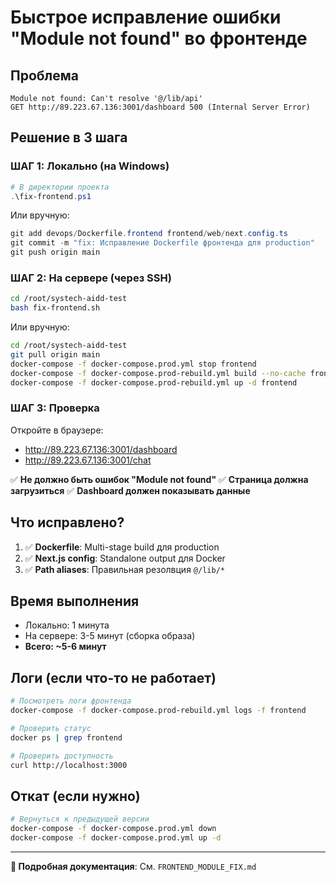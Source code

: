 # Быстрое исправление ошибки "Module not found" во фронтенде

## Проблема
```
Module not found: Can't resolve '@/lib/api'
GET http://89.223.67.136:3001/dashboard 500 (Internal Server Error)
```

## Решение в 3 шага

### ШАГ 1: Локально (на Windows)

```powershell
# В директории проекта
.\fix-frontend.ps1
```

Или вручную:
```powershell
git add devops/Dockerfile.frontend frontend/web/next.config.ts
git commit -m "fix: Исправление Dockerfile фронтенда для production"
git push origin main
```

### ШАГ 2: На сервере (через SSH)

```bash
cd /root/systech-aidd-test
bash fix-frontend.sh
```

Или вручную:
```bash
cd /root/systech-aidd-test
git pull origin main
docker-compose -f docker-compose.prod.yml stop frontend
docker-compose -f docker-compose.prod-rebuild.yml build --no-cache frontend
docker-compose -f docker-compose.prod-rebuild.yml up -d frontend
```

### ШАГ 3: Проверка

Откройте в браузере:
- http://89.223.67.136:3001/dashboard
- http://89.223.67.136:3001/chat

✅ **Не должно быть ошибок "Module not found"**
✅ **Страница должна загрузиться**
✅ **Dashboard должен показывать данные**

## Что исправлено?

1. ✅ **Dockerfile**: Multi-stage build для production
2. ✅ **Next.js config**: Standalone output для Docker
3. ✅ **Path aliases**: Правильная резолвция `@/lib/*`

## Время выполнения
- Локально: 1 минута
- На сервере: 3-5 минут (сборка образа)
- **Всего: ~5-6 минут**

## Логи (если что-то не работает)

```bash
# Посмотреть логи фронтенда
docker-compose -f docker-compose.prod-rebuild.yml logs -f frontend

# Проверить статус
docker ps | grep frontend

# Проверить доступность
curl http://localhost:3000
```

## Откат (если нужно)

```bash
# Вернуться к предыдущей версии
docker-compose -f docker-compose.prod.yml down
docker-compose -f docker-compose.prod.yml up -d
```

---

**📖 Подробная документация**: См. `FRONTEND_MODULE_FIX.md`
